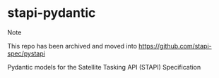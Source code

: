 # stapi-pydantic

> [!NOTE]
> This repo has been archived and moved into https://github.com/stapi-spec/pystapi

Pydantic models for the Satellite Tasking API (STAPI) Specification
